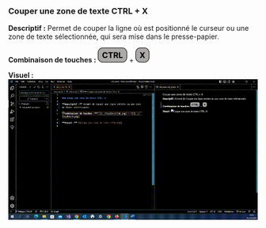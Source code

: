 ### Couper une zone de texte CTRL + X

**Descriptif :** Permet de couper la ligne où est positionné le curseur ou une zone de texte sélectionnée, qui sera mise dans le presse-papier.

**Combinaison de touches :** ![ctrl](../touches/CTRL.png) + ![X](../touches/X.png)

**Visuel :** ![Couper une zone de texte CTRL+X](../gifs/CTRL.X.gif)
